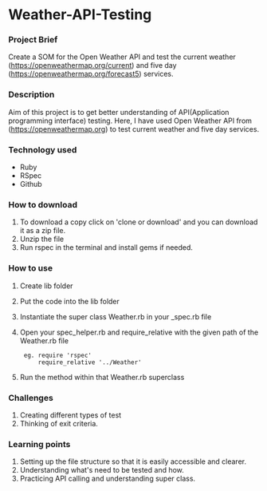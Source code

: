 # Weather-API-Testing
### Project Brief
Create a SOM for the Open Weather API and test the current weather (https://openweathermap.org/current) and five day (https://openweathermap.org/forecast5) services.

### Description
Aim of this project is to get better understanding of API(Application programming interface) testing. Here, I have used Open Weather API from (https://openweathermap.org) to test current weather and five day services.

### Technology used
* Ruby
* RSpec
* Github

### How to download
1. To download a copy click on 'clone or download' and you can download it as a zip file.
2. Unzip the file
3. Run rspec in the terminal and install gems if needed.

### How to use
1. Create lib folder
2. Put the code into the lib folder
4. Instantiate the super class Weather.rb in your _spec.rb file
5. Open your spec_helper.rb and require_relative with the given path of the Weather.rb file
        
        eg. require 'rspec'
            require_relative '../Weather'
6. Run the method within that Weather.rb superclass

### Challenges
1. Creating different types of test
2. Thinking of exit criteria.

### Learning points
1. Setting up the file structure so that it is easily accessible and clearer.
2. Understanding what's need to be tested and how. 
3. Practicing API calling and understanding super class.